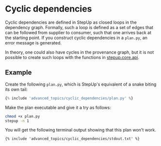 # Cyclic dependencies

Cyclic dependencies are defined in StepUp as closed loops in the dependency graph.
Formally, such a loop is defined as a set of edges that can be followed from supplier to consumer,
such that one arrives back at the starting point.
If you construct cyclic dependencies in a `plan.py`, an error message is generated.

In theory, one could also have cycles in the provenance graph,
but it is not possible to create such loops with the functions in
[stepup.core.api](../reference/stepup.core.api.md).


## Example

Create the following `plan.py`, which is StepUp's equivalent of a snake biting its own tail:

```python
{% include 'advanced_topics/cyclic_dependencies/plan.py' %}
```

Make the plan executable and give it a try as follows:

```bash
chmod +x plan.py
stepup -n 1
```

You will get the following terminal output showing that this plan won't work.

```
{% include 'advanced_topics/cyclic_dependencies/stdout.txt' %}
```
